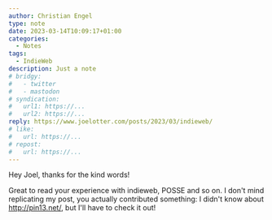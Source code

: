 ```yaml
---
author: Christian Engel
type: note
date: 2023-03-14T10:09:17+01:00
categories:
  - Notes
tags:
  - IndieWeb
description: Just a note
# bridgy:
#   - twitter
#   - mastodon
# syndication:
#   url1: https://...
#   url2: https://...
reply: https://www.joelotter.com/posts/2023/03/indieweb/
# like:
#   url: https://...
# repost:
#   url: https://...
---
```


Hey Joel, thanks for the kind words!

Great to read your experience with indieweb, POSSE and so on. I don't mind replicating my post, you actually contributed something: I didn't know about http://pin13.net/, but I'll have to check it out!
